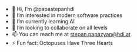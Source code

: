 - 👋 Hi, I’m @papastepanhdi
- 👀 I’m interested in modern software practices
- 🌱 I’m currently learning AI
- 💞️ I’m looking to collaborate on all levels
- 📫 You can reach me at stepan.papazyan@hdi.at  
- ⚡ Fun fact: Octopuses Have Three Hearts

<!---
papastepanhdi/papastepanhdi is a ✨ special ✨ repository because its `README.md` (this file) appears on your GitHub profile.
You can click the Preview link to take a look at your changes.
--->

